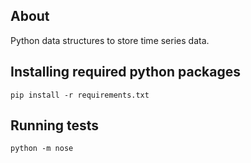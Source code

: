## About

Python data structures to store time series data.

## Installing required python packages

```shell
pip install -r requirements.txt
```

## Running tests

```shell
python -m nose
```


